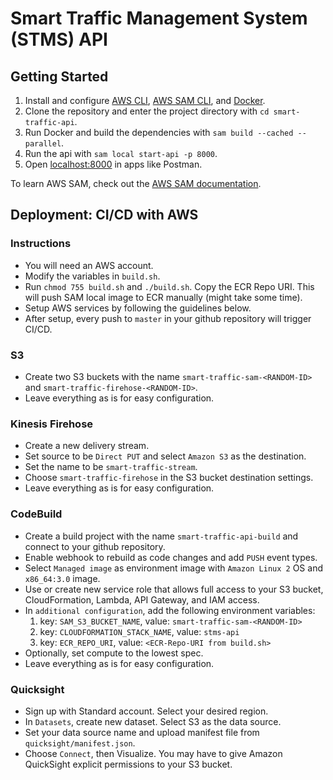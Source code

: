 # Smart Traffic Management System (STMS) API

## Getting Started

1. Install and configure [AWS CLI](https://docs.aws.amazon.com/cli/latest/userguide/cli-chap-install.html), [AWS SAM CLI](https://docs.aws.amazon.com/serverless-application-model/latest/developerguide/serverless-sam-cli-install.html), and [Docker](https://docs.docker.com/get-docker/).
2. Clone the repository and enter the project directory with `cd smart-traffic-api`.
3. Run Docker and build the dependencies with `sam build --cached --parallel`.
4. Run the api with `sam local start-api -p 8000`.
5. Open [localhost:8000](http://localhost:8000) in apps like Postman.

To learn AWS SAM, check out the [AWS SAM documentation](https://docs.aws.amazon.com/serverless-application-model/latest/developerguide/what-is-sam.html).

## Deployment: CI/CD with AWS

### Instructions
- You will need an AWS account.
- Modify the variables in `build.sh`.
- Run `chmod 755 build.sh` and `./build.sh`. Copy the ECR Repo URI. This will push SAM local image to ECR manually (might take some time).
- Setup AWS services by following the guidelines below.
- After setup, every push to `master` in your github repository will trigger CI/CD.

### S3
- Create two S3 buckets with the name `smart-traffic-sam-<RANDOM-ID>` and `smart-traffic-firehose-<RANDOM-ID>`.
- Leave everything as is for easy configuration.

### Kinesis Firehose
- Create a new delivery stream.
- Set source to be `Direct PUT` and select `Amazon S3` as the destination.
- Set the name to be `smart-traffic-stream`.
- Choose `smart-traffic-firehose` in the S3 bucket destination settings.
- Leave everything as is for easy configuration.

### CodeBuild
- Create a build project with the name `smart-traffic-api-build` and connect to your github repository.
- Enable webhook to rebuild as code changes and add `PUSH` event types.
- Select `Managed image` as environment image with `Amazon Linux 2` OS and `x86_64:3.0` image.
- Use or create new service role that allows full access to your S3 bucket, CloudFormation, Lambda, API Gateway, and IAM access.
- In `additional configuration`, add the following environment variables:
    1. key: `SAM_S3_BUCKET_NAME`, value: `smart-traffic-sam-<RANDOM-ID>`
    2. key: `CLOUDFORMATION_STACK_NAME`, value: `stms-api`
    3. key: `ECR_REPO_URI`, value: `<ECR-Repo-URI from build.sh>`
- Optionally, set compute to the lowest spec.
- Leave everything as is for easy configuration.

### Quicksight

- Sign up with Standard account. Select your desired region.
- In `Datasets`, create new dataset. Select S3 as the data source.
- Set your data source name and upload manifest file from `quicksight/manifest.json`.
- Choose `Connect`, then Visualize. You may have to give Amazon QuickSight explicit permissions to your S3 bucket.
